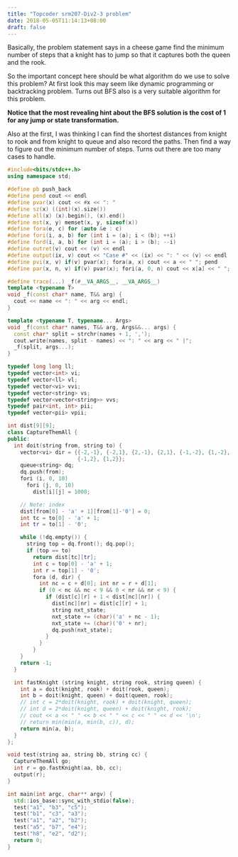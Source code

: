 ```yaml
---
title: "Topcoder srm207-Div2-3 problem"
date: 2018-05-05T11:14:13+08:00
draft: false
---
```


Basically, the problem statement says in a cheese game find the minimum number of steps that a knight has to jump so that it captures both the queen and the rook.

  So the important concept here should be what algorithm do we use to solve this problem? At first look this may seem like dynamic programming or backtracking problem. Turns out BFS also is a very suitable algorithm for this problem.

  **Notice that the most revealing hint about the BFS solution is the cost of 1 for any jump or state transformation.**

Also at the first, I was thinking I can find the shortest distances from knight to rook and from knight to queue and also record the paths. Then find a way to figure out the minimum number of steps. Turns out there are too many cases to handle.

```cpp
#include<bits/stdc++.h>
using namespace std;

#define pb push_back
#define pend cout << endl
#define pvar(x) cout << #x << ": "
#define sz(x) ((int)(x).size())
#define all(x) (x).begin(), (x).end()
#define mst(x, y) memset(x, y, sizeof(x))
#define fora(e, c) for (auto &e : c)
#define fori(i, a, b) for (int i = (a); i < (b); ++i)
#define ford(i, a, b) for (int i = (a); i > (b); --i)
#define outret(v) cout << (v) << endl
#define output(ix, v) cout << "Case #" << (ix) << ": " << (v) << endl
#define pvi(x, v) if(v) pvar(x); fora(a, x) cout << a << " "; pend
#define par(x, n, v) if(v) pvar(x); fori(a, 0, n) cout << x[a] << " "; pend

#define trace(...) _f(#__VA_ARGS__, __VA_ARGS__)
template <typename T>
void _f(const char* name, T&& arg) {
  cout << name << ": " << arg << endl;
}

template <typename T, typename... Args>
void _f(const char* names, T&& arg, Args&&... args) {
  const char* split = strchr(names + 1, ',');
  cout.write(names, split - names) << ": " << arg << " |";
  _f(split, args...);
}

typedef long long ll;
typedef vector<int> vi;
typedef vector<ll> vl;
typedef vector<vi> vvi;
typedef vector<string> vs;
typedef vector<vector<string>> vvs;
typedef pair<int, int> pii;
typedef vector<pii> vpii;

int dist[9][9]; 
class CaptureThemAll { 
public: 
  int doit(string from, string to) { 
    vector<vi> dir = {{-2,-1}, {-2,1}, {2,-1}, {2,1}, {-1,-2}, {1,-2},
                      {-1,2}, {1,2}};
    queue<string> dq;
    dq.push(from);
    fori (i, 0, 10)
      fori (j, 0, 10)
        dist[i][j] = 1000;

    // Note: index 
    dist[from[0] - 'a' + 1][from[1]-'0'] = 0;
    int tc = to[0] - 'a' + 1;
    int tr = to[1] - '0';

    while (!dq.empty()) {
      string top = dq.front(); dq.pop();
      if (top == to)
        return dist[tc][tr];
        int c = top[0] - 'a' + 1;
        int r = top[1] - '0';
        fora (d, dir) {
          int nc = c + d[0]; int nr = r + d[1];
          if (0 < nc && nc < 9 && 0 < nr && nr < 9) {
            if (dist[c][r] + 1 < dist[nc][nr]) {
              dist[nc][nr] = dist[c][r] + 1;
              string nxt_state;
              nxt_state += (char)('a' + nc - 1);
              nxt_state += (char)('0' + nr);
              dq.push(nxt_state);
            }
          }
        }
    }
    return -1;
  }

  int fastKnight (string knight, string rook, string queen) {
    int a = doit(knight, rook) + doit(rook, queen);
    int b = doit(knight, queen) + doit(queen, rook);
    // int c = 2*doit(knight, rook) + doit(knight, queen);
    // int d = 2*doit(knight, queen) + doit(knight, rook);
    // cout << a << " " << b << " " << c << " " << d << '\n';
    // return min(min(a, min(b, c)), d);
    return min(a, b);
  }
};

void test(string aa, string bb, string cc) {
  CaptureThemAll go;
  int r = go.fastKnight(aa, bb, cc);
  output(r);
}

int main(int argc, char** argv) {
  std::ios_base::sync_with_stdio(false);
  test("a1", "b3", "c5");
  test("b1", "c3", "a3");
  test("a1", "a2", "b2");
  test("a5", "b7", "e4");
  test("h8", "e2", "d2");
  return 0;
}

```

 
